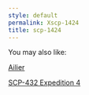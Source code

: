 ```yaml
---
style: default
permalink: Xscp-1424
title: scp-1424
---
```

You may also like:

[Ailier](http://scp-wiki.net/ailier)

[SCP-432 Expedition 4](http://scp-wiki.net/scp-432-expedition-4)
